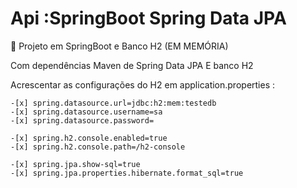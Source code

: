 # Api :SpringBoot Spring Data JPA

🚀  Projeto em SpringBoot e Banco H2 (EM MEMÓRIA)

Com dependências Maven de Spring Data JPA E banco H2

Acrescentar as configurações do H2 em application.properties :
 ```
-[x] spring.datasource.url=jdbc:h2:mem:testedb
-[x] spring.datasource.username=sa
-[x] spring.datasource.password=

-[x] spring.h2.console.enabled=true
-[x] spring.h2.console.path=/h2-console

-[x] spring.jpa.show-sql=true
-[x] spring.jpa.properties.hibernate.format_sql=true
```
